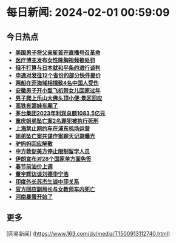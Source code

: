 
# 每日新闻: 2024-02-01 00:59:09
## 今日热点

- **[美国男子将父亲斩首开直播号召革命](https://www.163.com/search?keyword=%E7%BE%8E%E5%9B%BD%E7%94%B7%E5%AD%90%E5%B0%86%E7%88%B6%E4%BA%B2%E6%96%A9%E9%A6%96%E5%BC%80%E7%9B%B4%E6%92%AD%E5%8F%B7%E5%8F%AC%E9%9D%A9%E5%91%BD)**
- **[医疗博主发布女性隆胸视频被处罚](https://www.163.com/search?keyword=%E5%8C%BB%E7%96%97%E5%8D%9A%E4%B8%BB%E5%8F%91%E5%B8%83%E5%A5%B3%E6%80%A7%E9%9A%86%E8%83%B8%E8%A7%86%E9%A2%91%E8%A2%AB%E5%A4%84%E7%BD%9A)**
- **[俄不打算与日本就和平条约进行谈判](https://www.163.com/search?keyword=%E4%BF%84%E4%B8%8D%E6%89%93%E7%AE%97%E4%B8%8E%E6%97%A5%E6%9C%AC%E5%B0%B1%E5%92%8C%E5%B9%B3%E6%9D%A1%E7%BA%A6%E8%BF%9B%E8%A1%8C%E8%B0%88%E5%88%A4)**
- **[申通对发往12个省份的部分快件提价](https://www.163.com/search?keyword=%E7%94%B3%E9%80%9A%E5%AF%B9%E5%8F%91%E5%BE%8012%E4%B8%AA%E7%9C%81%E4%BB%BD%E7%9A%84%E9%83%A8%E5%88%86%E5%BF%AB%E4%BB%B6%E6%8F%90%E4%BB%B7)**
- **[两船在菲海域相撞致4名中国人受伤](https://www.163.com/search?keyword=%E4%B8%A4%E8%88%B9%E5%9C%A8%E8%8F%B2%E6%B5%B7%E5%9F%9F%E7%9B%B8%E6%92%9E%E8%87%B44%E5%90%8D%E4%B8%AD%E5%9B%BD%E4%BA%BA%E5%8F%97%E4%BC%A4)**
- **[安徽男子开小型飞机带女儿回家过年](https://www.163.com/search?keyword=%E5%AE%89%E5%BE%BD%E7%94%B7%E5%AD%90%E5%BC%80%E5%B0%8F%E5%9E%8B%E9%A3%9E%E6%9C%BA%E5%B8%A6%E5%A5%B3%E5%84%BF%E5%9B%9E%E5%AE%B6%E8%BF%87%E5%B9%B4)**
- **[男子爬上乐山大佛头顶小便:景区回应](https://www.163.com/search?keyword=%E7%94%B7%E5%AD%90%E7%88%AC%E4%B8%8A%E4%B9%90%E5%B1%B1%E5%A4%A7%E4%BD%9B%E5%A4%B4%E9%A1%B6%E5%B0%8F%E4%BE%BF+%E6%99%AF%E5%8C%BA%E5%9B%9E%E5%BA%94)**
- **[高铁有遛娃车厢了](https://www.163.com/search?keyword=%E9%AB%98%E9%93%81%E6%9C%89%E9%81%9B%E5%A8%83%E8%BD%A6%E5%8E%A2%E4%BA%86)**
- **[茅台集团2023年利润总额1083.5亿元](https://www.163.com/search?keyword=%E8%8C%85%E5%8F%B0%E9%9B%86%E5%9B%A22023%E5%B9%B4%E5%88%A9%E6%B6%A6%E6%80%BB%E9%A2%9D1083.5%E4%BA%BF%E5%85%83)**
- **[重庆姐弟坠亡案2名罪犯被执行死刑](https://www.163.com/search?keyword=%E9%87%8D%E5%BA%86%E5%A7%90%E5%BC%9F%E5%9D%A0%E4%BA%A1%E6%A1%882%E5%90%8D%E7%BD%AA%E7%8A%AF%E8%A2%AB%E6%89%A7%E8%A1%8C%E6%AD%BB%E5%88%91)**
- **[上海禁止网约车在浦东机场运营](https://www.163.com/search?keyword=%E4%B8%8A%E6%B5%B7%E7%A6%81%E6%AD%A2%E7%BD%91%E7%BA%A6%E8%BD%A6%E5%9C%A8%E6%B5%A6%E4%B8%9C%E6%9C%BA%E5%9C%BA%E8%BF%90%E8%90%A5)**
- **[姐弟坠亡案共谋作案聊天记录曝光](https://www.163.com/search?keyword=%E5%A7%90%E5%BC%9F%E5%9D%A0%E4%BA%A1%E6%A1%88%E5%85%B1%E8%B0%8B%E4%BD%9C%E6%A1%88%E8%81%8A%E5%A4%A9%E8%AE%B0%E5%BD%95%E6%9B%9D%E5%85%89)**
- **[驴妈妈回应解散](https://www.163.com/search?keyword=%E9%A9%B4%E5%A6%88%E5%A6%88%E5%9B%9E%E5%BA%94%E8%A7%A3%E6%95%A3)**
- **[中方敦促美方停止限制留学人员](https://www.163.com/search?keyword=%E4%B8%AD%E6%96%B9%E6%95%A6%E4%BF%83%E7%BE%8E%E6%96%B9%E5%81%9C%E6%AD%A2%E9%99%90%E5%88%B6%E7%95%99%E5%AD%A6%E4%BA%BA%E5%91%98)**
- **[伊朗宣布对28个国家单方面免签](https://www.163.com/search?keyword=%E4%BC%8A%E6%9C%97%E5%AE%A3%E5%B8%83%E5%AF%B928%E4%B8%AA%E5%9B%BD%E5%AE%B6%E5%8D%95%E6%96%B9%E9%9D%A2%E5%85%8D%E7%AD%BE)**
- **[春节前油价上调](https://www.163.com/search?keyword=%E6%98%A5%E8%8A%82%E5%89%8D%E6%B2%B9%E4%BB%B7%E4%B8%8A%E8%B0%83)**
- **[董宇辉访谈刘德华宁浩](https://www.163.com/search?keyword=%E8%91%A3%E5%AE%87%E8%BE%89%E8%AE%BF%E8%B0%88%E5%88%98%E5%BE%B7%E5%8D%8E%E5%AE%81%E6%B5%A9)**
- **[印度外长苏杰生谈中印关系](https://www.163.com/search?keyword=%E5%8D%B0%E5%BA%A6%E5%A4%96%E9%95%BF%E8%8B%8F%E6%9D%B0%E7%94%9F%E8%B0%88%E4%B8%AD%E5%8D%B0%E5%85%B3%E7%B3%BB)**
- **[官方回应副局长与女教师车内死亡](https://www.163.com/search?keyword=%E5%AE%98%E6%96%B9%E5%9B%9E%E5%BA%94%E5%89%AF%E5%B1%80%E9%95%BF%E4%B8%8E%E5%A5%B3%E6%95%99%E5%B8%88%E8%BD%A6%E5%86%85%E6%AD%BB%E4%BA%A1)**
- **[河南暴雪开始了](https://www.163.com/search?keyword=%E6%B2%B3%E5%8D%97%E6%9A%B4%E9%9B%AA%E5%BC%80%E5%A7%8B%E4%BA%86)**

## 更多
[网易新闻] (https://www.163.com/dy/media/T1500913112740.html)
